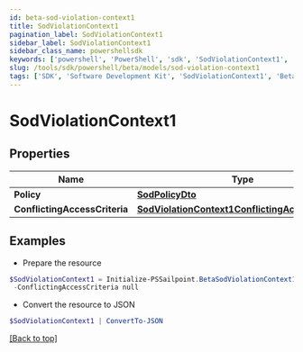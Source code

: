 ```yaml
---
id: beta-sod-violation-context1
title: SodViolationContext1
pagination_label: SodViolationContext1
sidebar_label: SodViolationContext1
sidebar_class_name: powershellsdk
keywords: ['powershell', 'PowerShell', 'sdk', 'SodViolationContext1', 'BetaSodViolationContext1'] 
slug: /tools/sdk/powershell/beta/models/sod-violation-context1
tags: ['SDK', 'Software Development Kit', 'SodViolationContext1', 'BetaSodViolationContext1']
---
```



# SodViolationContext1

## Properties

Name | Type | Description | Notes
------------ | ------------- | ------------- | -------------
**Policy** | [**SodPolicyDto**](sod-policy-dto) |  | [optional] 
**ConflictingAccessCriteria** | [**SodViolationContext1ConflictingAccessCriteria**](sod-violation-context1-conflicting-access-criteria) |  | [optional] 

## Examples

- Prepare the resource
```powershell
$SodViolationContext1 = Initialize-PSSailpoint.BetaSodViolationContext1  -Policy null `
 -ConflictingAccessCriteria null
```

- Convert the resource to JSON
```powershell
$SodViolationContext1 | ConvertTo-JSON
```


[[Back to top]](#) 

